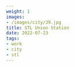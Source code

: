 ```yaml
---
weight: 1
images:
- /images/city/39.jpg
title: STL Union Station
date: 2022-07-23
tags:
- work
- city
- stl
---
```


